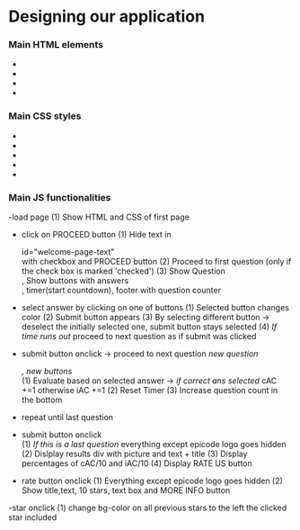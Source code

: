# Designing our application
### Main HTML elements
-
-
-
-
### Main CSS styles
-
-
-
-
-
### Main JS functionalities
-load page 
(1) Show HTML and CSS of first page

- click on PROCEED button 
(1) Hide text in <div> id="welcome-page-text" <div> with checkbox and PROCEED button
(2) Proceed to first question (only if the check box is marked 'checked')
(3) Show Question <div>, Show buttons with answers <div>, timer(start countdown), footer with question counter

- select answer by clicking on one of buttons
(1) Selected button changes color
(2) Submit button appears
(3) By selecting different button -> deselect the initially selected one, submit button stays selected
(4) *If time runs out* proceed to next question as if submit was clicked

- submit button onclick -> proceed to next question *new question <div>, new buttons <div>*
(1) Evaluate based on selected answer -> *if correct ans selected* cAC +=1 otherwise iAC +=1
(2) Reset Timer
(3) Increase question count in the bottom
- repeat until last question

- submit button onclick  
 (1) *If this is a last question* everything except epicode logo goes hidden
 (2) Dislplay results div with picture and text + title
 (3) Display percentages of cAC/10 and iAC/10
 (4) Display RATE US button

 - rate button onclick 
 (1) Everything except epicode logo goes hidden
 (2) Show title,text, 10 stars, text box and MORE INFO button

 -star onclick
 (1) change bg-color on all previous stars to the left the clicked star included